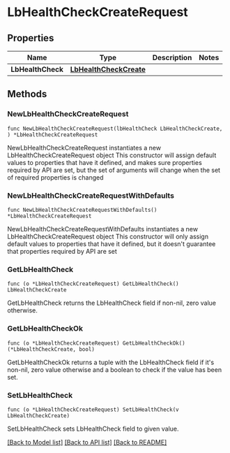 # LbHealthCheckCreateRequest

## Properties

Name | Type | Description | Notes
------------ | ------------- | ------------- | -------------
**LbHealthCheck** | [**LbHealthCheckCreate**](LbHealthCheckCreate.md) |  | 

## Methods

### NewLbHealthCheckCreateRequest

`func NewLbHealthCheckCreateRequest(lbHealthCheck LbHealthCheckCreate, ) *LbHealthCheckCreateRequest`

NewLbHealthCheckCreateRequest instantiates a new LbHealthCheckCreateRequest object
This constructor will assign default values to properties that have it defined,
and makes sure properties required by API are set, but the set of arguments
will change when the set of required properties is changed

### NewLbHealthCheckCreateRequestWithDefaults

`func NewLbHealthCheckCreateRequestWithDefaults() *LbHealthCheckCreateRequest`

NewLbHealthCheckCreateRequestWithDefaults instantiates a new LbHealthCheckCreateRequest object
This constructor will only assign default values to properties that have it defined,
but it doesn't guarantee that properties required by API are set

### GetLbHealthCheck

`func (o *LbHealthCheckCreateRequest) GetLbHealthCheck() LbHealthCheckCreate`

GetLbHealthCheck returns the LbHealthCheck field if non-nil, zero value otherwise.

### GetLbHealthCheckOk

`func (o *LbHealthCheckCreateRequest) GetLbHealthCheckOk() (*LbHealthCheckCreate, bool)`

GetLbHealthCheckOk returns a tuple with the LbHealthCheck field if it's non-nil, zero value otherwise
and a boolean to check if the value has been set.

### SetLbHealthCheck

`func (o *LbHealthCheckCreateRequest) SetLbHealthCheck(v LbHealthCheckCreate)`

SetLbHealthCheck sets LbHealthCheck field to given value.



[[Back to Model list]](../README.md#documentation-for-models) [[Back to API list]](../README.md#documentation-for-api-endpoints) [[Back to README]](../README.md)



